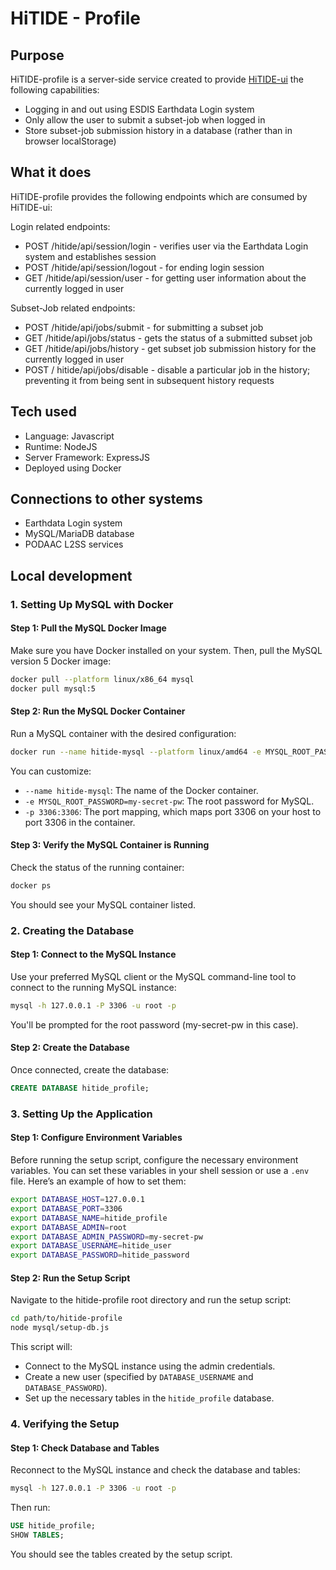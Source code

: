 # HiTIDE - Profile

## Purpose
HiTIDE-profile is a server-side service created to provide [HiTIDE-ui](https://podaac-git.jpl.nasa.gov:8443/HiTIDE-UI-Components/hitide-ui) the following capabilities:
* Logging in and out using ESDIS Earthdata Login system
* Only allow the user to submit a subset-job when logged in
* Store subset-job submission history in a database (rather than in browser localStorage)

## What it does
HiTIDE-profile provides the following endpoints which are consumed by HiTIDE-ui:

Login related endpoints:
* POST /hitide/api/session/login - verifies user via the Earthdata Login system and establishes session
* POST /hitide/api/session/logout - for ending login session
* GET /hitide/api/session/user - for getting user information about the currently logged in user

Subset-Job related endpoints:
* POST /hitide/api/jobs/submit - for submitting a subset job
* GET /hitide/api/jobs/status - gets the status of a submitted subset job
* GET /hitide/api/jobs/history - get subset job submission history for the currently logged in user
* POST / hitide/api/jobs/disable - disable a particular job in the history; preventing it from being sent in subsequent history requests


## Tech used
* Language: Javascript
* Runtime: NodeJS
* Server Framework: ExpressJS
* Deployed using Docker

## Connections to other systems
* Earthdata Login system
* MySQL/MariaDB database
* PODAAC L2SS services

## Local development

### 1. Setting Up MySQL with Docker

#### Step 1: Pull the MySQL Docker Image

Make sure you have Docker installed on your system. Then, pull the MySQL version 5 Docker image:

```bash
docker pull --platform linux/x86_64 mysql
docker pull mysql:5
```

#### Step 2: Run the MySQL Docker Container

Run a MySQL container with the desired configuration:

```bash
docker run --name hitide-mysql --platform linux/amd64 -e MYSQL_ROOT_PASSWORD=my-secret-pw -d -p 3306:3306 mysql:5 
```

You can customize:

- `--name hitide-mysql`: The name of the Docker container.
- `-e MYSQL_ROOT_PASSWORD=my-secret-pw`: The root password for MySQL.
- `-p 3306:3306`: The port mapping, which maps port 3306 on your host to port 3306 in the container.

#### Step 3: Verify the MySQL Container is Running

Check the status of the running container:

```bash
docker ps
```

You should see your MySQL container listed.

### 2. Creating the Database

#### Step 1: Connect to the MySQL Instance

Use your preferred MySQL client or the MySQL command-line tool to connect to the running MySQL instance:

```bash
mysql -h 127.0.0.1 -P 3306 -u root -p
```

You'll be prompted for the root password (my-secret-pw in this case).

#### Step 2: Create the Database

Once connected, create the database:

```sql
CREATE DATABASE hitide_profile;
```

### 3. Setting Up the Application

#### Step 1: Configure Environment Variables

Before running the setup script, configure the necessary environment variables. You can set these variables in your shell session or use a `.env` file. Here’s an example of how to set them:

```bash
export DATABASE_HOST=127.0.0.1
export DATABASE_PORT=3306
export DATABASE_NAME=hitide_profile
export DATABASE_ADMIN=root
export DATABASE_ADMIN_PASSWORD=my-secret-pw
export DATABASE_USERNAME=hitide_user
export DATABASE_PASSWORD=hitide_password
```

#### Step 2: Run the Setup Script

Navigate to the hitide-profile root directory and run the setup script:

```bash
cd path/to/hitide-profile
node mysql/setup-db.js
```

This script will:
- Connect to the MySQL instance using the admin credentials.
- Create a new user (specified by `DATABASE_USERNAME` and `DATABASE_PASSWORD`).
- Set up the necessary tables in the `hitide_profile` database.

### 4. Verifying the Setup

#### Step 1: Check Database and Tables

Reconnect to the MySQL instance and check the database and tables:

```bash
mysql -h 127.0.0.1 -P 3306 -u root -p
```

Then run:

```sql
USE hitide_profile;
SHOW TABLES;
```

You should see the tables created by the setup script.